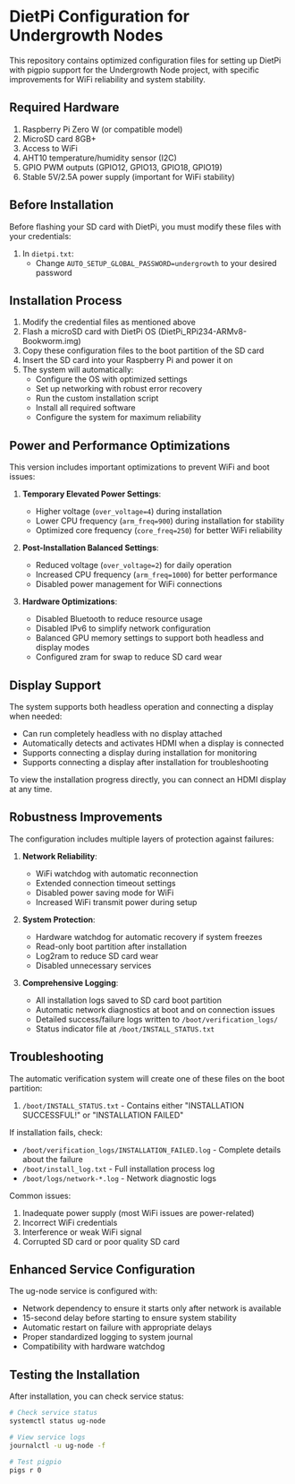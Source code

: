 # DietPi Configuration for Undergrowth Nodes

This repository contains optimized configuration files for setting up DietPi with pigpio support for the Undergrowth Node project, with specific improvements for WiFi reliability and system stability.

## Required Hardware
1. Raspberry Pi Zero W (or compatible model)
2. MicroSD card 8GB+
3. Access to WiFi
4. AHT10 temperature/humidity sensor (I2C)
5. GPIO PWM outputs (GPIO12, GPIO13, GPIO18, GPIO19)
6. Stable 5V/2.5A power supply (important for WiFi stability)

## Before Installation

Before flashing your SD card with DietPi, you must modify these files with your credentials:

1. In `dietpi.txt`:
   - Change `AUTO_SETUP_GLOBAL_PASSWORD=undergrowth` to your desired password

## Installation Process

1. Modify the credential files as mentioned above
2. Flash a microSD card with DietPi OS (DietPi_RPi234-ARMv8-Bookworm.img)
3. Copy these configuration files to the boot partition of the SD card
4. Insert the SD card into your Raspberry Pi and power it on
5. The system will automatically:
   - Configure the OS with optimized settings
   - Set up networking with robust error recovery
   - Run the custom installation script
   - Install all required software
   - Configure the system for maximum reliability

## Power and Performance Optimizations

This version includes important optimizations to prevent WiFi and boot issues:

1. **Temporary Elevated Power Settings**:
   - Higher voltage (`over_voltage=4`) during installation
   - Lower CPU frequency (`arm_freq=900`) during installation for stability
   - Optimized core frequency (`core_freq=250`) for better WiFi reliability

2. **Post-Installation Balanced Settings**:
   - Reduced voltage (`over_voltage=2`) for daily operation
   - Increased CPU frequency (`arm_freq=1000`) for better performance
   - Disabled power management for WiFi connections

3. **Hardware Optimizations**:
   - Disabled Bluetooth to reduce resource usage
   - Disabled IPv6 to simplify network configuration
   - Balanced GPU memory settings to support both headless and display modes
   - Configured zram for swap to reduce SD card wear

## Display Support

The system supports both headless operation and connecting a display when needed:

- Can run completely headless with no display attached
- Automatically detects and activates HDMI when a display is connected
- Supports connecting a display during installation for monitoring
- Supports connecting a display after installation for troubleshooting

To view the installation progress directly, you can connect an HDMI display at any time.

## Robustness Improvements

The configuration includes multiple layers of protection against failures:

1. **Network Reliability**:
   - WiFi watchdog with automatic reconnection
   - Extended connection timeout settings
   - Disabled power saving mode for WiFi
   - Increased WiFi transmit power during setup

2. **System Protection**:
   - Hardware watchdog for automatic recovery if system freezes
   - Read-only boot partition after installation
   - Log2ram to reduce SD card wear
   - Disabled unnecessary services

3. **Comprehensive Logging**:
   - All installation logs saved to SD card boot partition
   - Automatic network diagnostics at boot and on connection issues
   - Detailed success/failure logs written to `/boot/verification_logs/`
   - Status indicator file at `/boot/INSTALL_STATUS.txt`

## Troubleshooting

The automatic verification system will create one of these files on the boot partition:

1. `/boot/INSTALL_STATUS.txt` - Contains either "INSTALLATION SUCCESSFUL!" or "INSTALLATION FAILED"

If installation fails, check:
- `/boot/verification_logs/INSTALLATION_FAILED.log` - Complete details about the failure
- `/boot/install_log.txt` - Full installation process log
- `/boot/logs/network-*.log` - Network diagnostic logs

Common issues:
1. Inadequate power supply (most WiFi issues are power-related)
2. Incorrect WiFi credentials
3. Interference or weak WiFi signal
4. Corrupted SD card or poor quality SD card

## Enhanced Service Configuration

The ug-node service is configured with:
- Network dependency to ensure it starts only after network is available
- 15-second delay before starting to ensure system stability
- Automatic restart on failure with appropriate delays
- Proper standardized logging to system journal
- Compatibility with hardware watchdog

## Testing the Installation

After installation, you can check service status:
```bash
# Check service status
systemctl status ug-node

# View service logs
journalctl -u ug-node -f

# Test pigpio
pigs r 0
``` 
